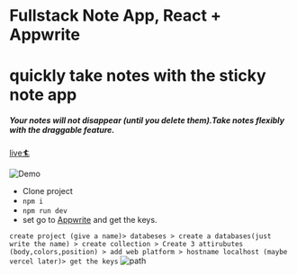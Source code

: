 #  Fullstack Note App, React + Appwrite 
# quickly take notes with the sticky note app

##### Your notes will not disappear (until you delete them).Take notes flexibly with the draggable feature.

[live🏄](https://fullstack-note-app.vercel.app/)

![Demo](notesmov.gif)

* Clone project
* ```npm i```
* ```npm run dev```
* set go to [Appwrite](https://appwrite.io/) and get the keys.

```create project (give a name)> databeses > create a databases(just write the name) > create collection > Create 3 attirubutes (body,colors,position) > add web platform > hostname localhost (maybe vercel later)> get the keys```
![path](photo.png)